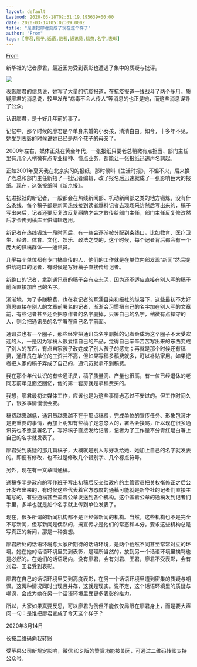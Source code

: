 ```yaml
---
layout: default
Lastmod: 2020-03-18T02:31:19.195639+00:00
date: 2020-03-14T05:02:09.000Z
title: "是谁把廖君变成了现在这个样子"
author: "From"
tags: [廖君,稿子,话语,记者,通讯员,稿费,名字,表彰]
---
```


[From](https://mp.weixin.qq.com/s?__biz=MzI1ODE4NTUxOQ==&mid=2247484430&idx=1&sn=8f6487c06b9733f707f148e114ad03ee&chksm=ea0d444edd7acd58e124551aeee8711fc23664e0e0aaa6787823374c44cf27dfbaa0d714a854&dt_dapp=1)  

新华社的记者廖君，最近因为受到表彰也遭遇了集中的质疑与批评。  

![](https://images.weserv.nl/?url=https%3A//mmbiz.qpic.cn/mmbiz_jpg/OY1OTTicW6flP331DteNCP77JlqFRAv3xhdpqy59DP7k8olLicIlEOI1mDRBnIvW1Yq66TibvTicclR6z6kDMicwwhg/640%3Fwx_fmt%3Djpeg)

表彰廖君的信息说，她写了大量的抗疫报道，在抗疫报道一线战斗了两个多月。质疑廖君的消息说，较早发布“病毒不会人传人”等消息的也正是她，而这些消息误导了公众。

认识廖君，是十好几年前的事了。  

记忆中，那个时候的廖君是个单身未婚的小女孩，清清白白。如今，十多年不见，她受到表彰的时候说她已经是两个孩子的母亲了。

2000年左右，媒体正处在黄金年代，一张报纸只要老总稍微有点担当、部门主任里有几个人稍微有点专业精神、懂点业务，都能让一张报纸迅速声名鹊起。

正如2001年夏天我在北京实习的报纸，那时候叫《生活时报》，不愠不火，后来换了老总和部门主任新招了一批记者编辑，改了报名后迅速就成了一张影响巨大的报纸。现在，这张报纸叫《新京报》。  

初进报社的新记者，一般都会在热线新闻部、机动新闻部之类的地方锻炼，没有什么条线，每个稿子都是新闻热线接到读者爆料记者去现场采访然后写出来的，稿子写出来后，记者还要反复改反复斟酌才会才敢传给部门主任，部门主任反复修改然后才会传到稿库里供编辑选用。

新记者在热线锻炼一段时间后，有一些会逐渐被分配到条线口，比如教育、医疗卫生、经济、体育、文化、娱乐、政法之类的，这个时候，每个记者背后都会有一个庞大的供稿群体——通讯员。  

几乎每个单位都有专门搞宣传的人，他们的工作就是在单位内部发现“新闻”然后提供给跑口的记者，有时候是写好稿子直接传给记者。

新跑口的记者，拿到通讯员的稿子会有点忐忑，因为还不适应直接在别人写的稿子前面直接加自己的名字。

渐渐地，为了多赚稿费，也在老记者的耳濡目染和报社的纵容下，这些最初不太好意思直接在别人的文章前署名的记者，渐渐会习惯把自己的名字加在别人写的文章前，有些记者甚至还会把原作者的名字删掉，只署自己的名字，稍微有点操守的人，则会把通讯员的名字署在自己名字前面。

通讯员也有一个圈子，那些经常把通讯员名字删掉的记者会成为这个圈子不太受欢迎的人，一是因为写稿人很爱惜自己的产品，觉得自己辛辛苦苦写出来的东西变成了别人的东西，有点自家孩子改姓成了别人孩子的感觉；再就是那个时候还有稿费，通讯员在单位的工资并不高，但如果写稿多稿费就多，可以补贴家用。如果记者把人家的稿子弄成了自己的，通讯员就拿不到稿费。

我在那个年代认识的有些通讯员，稿子质量高、产量也很高，有一位已经退休的老同志前年见面还回忆，他的第一套房就是拿稿费买的。

我想，廖君最初进媒体工作，应该也是为这些事情忐忑过不安过的。但工作时间久了，很多事情慢慢会变。  

稿费越来越低，通讯员越来越不在乎那点稿费，完成单位的宣传任务、形象包装才是更重要的事情，再加上明知有些稿子是忽悠人的，署名会挨骂，所以现在很多通讯员也不愿意署名了，写好稿子直接发给记者，记者为了工作量不分青红皂白署上自己的名字就发表了。

廖君受到质疑的那几篇稿子，大概就是别人写好发给她、她加上自己的名字就发表的。即便有修改，也不过是修改几个错别字、几个标点符号。

另外，现在有一文章叫通稿。

通稿多半是政府的写作班子写出初稿后反交给政府的主管官员把关权衡修正之后公开发布出来的，有时候这些代表着官方态度的通稿可能就是新华社的记者们直接主笔写的，有些通稿甚至盖着公章发送到各个机构。这个盖着公章的通稿发到记者们手里，多半也就是加个名字就上传到单位发表了。

现在，很多所谓的新闻机构都不是正经做新闻的机构。当然，这些机构也不是完全不写新闻，但写新闻是偶然的，搞宣传才是他们的常态和本分。要求这些机构总是写真正的新闻，那是一种妄想。

廖君所处的话语环境与大家所期待的话语环境，是两个截然不同甚至常常对立的环境。她在她的话语环境里受到表彰，是理所当然的，放到另一个话语环境里挨骂也是必然的。在她们的话语场内，没有廖君，会有刘君、王君，廖君不受表彰，会有刘君、王君受到表彰。

廖君在自己的话语环境里受到高度表彰，在另一个话语环境里遭到密集的质疑与嘲讽。这两种情况同时出现且并存，这就是现实。说不定，这个话语环境里的质疑与嘲讽，会成为她在另一个话语环境里受更多表彰的推力。

所以，大家如果真要反思，可以廖君为例但不能仅仅局限在廖君身上，而是要大声问一句：是谁把廖君变成了今天这个样子？  

2020年3月14日

长按二维码向我转账

受苹果公司新规定影响，微信 iOS 版的赞赏功能被关闭，可通过二维码转账支持公众号。

